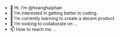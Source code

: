 - 👋 Hi, I’m @hoanghaiphan
- 👀 I’m interested in getting better in coding.
- 🌱 I’m currently learning to create a decent product.
- 💞️ I’m looking to collaborate on ...
- 📫 How to reach me ...

<!---
hoanghaiphan/hoanghaiphan is a ✨ special ✨ repository because its `README.md` (this file) appears on your GitHub profile.
You can click the Preview link to take a look at your changes.
--->

